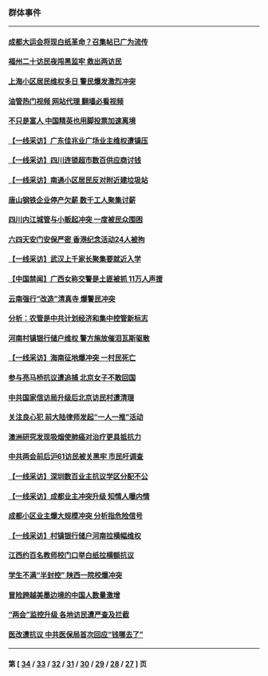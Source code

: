 ### 群体事件
---
#### [成都大运会将现白纸革命？召集帖已广为流传](../../pages/ncid279/n14033119.md?07132045) 
#### [福州二十访民夜闯黑监牢 救出两访民](../../pages/ncid279/n14031617.md?07132045) 
#### [上海小区居民维权多日 警民爆发激烈冲突](../../pages/ncid279/n14029221.md?07132045) 
#### [油管热门视频 网站代理 翻墙必看视频](http://138.2.39.72:81/youtube.html?epic-marker?07132045)
#### [不只是富人 中国精英也用脚投票加速离境](../../pages/ncid279/n14029086.md?07132045) 
#### [【一线采访】广东佳兆业广场业主维权遭镇压](../../pages/ncid279/n14028175.md?07132045) 
#### [【一线采访】四川连锁超市数百供应商讨钱](../../pages/ncid279/n14025102.md?07132045) 
#### [【一线采访】南通小区居民反对附近建垃圾站](../../pages/ncid279/n14021690.md?07132045) 
#### [唐山钢铁企业停产欠薪 数千工人聚集讨薪](../../pages/ncid279/n14017404.md?07132045) 
#### [四川内江城管与小贩起冲突 一度被民众围困](../../pages/ncid279/n14015922.md?07132045) 
#### [六四天安门安保严密 香港纪念活动24人被拘](../../pages/ncid279/n14009800.md?07132045) 
#### [【一线采访】武汉上千家长聚集要就近入学](../../pages/ncid279/n14009497.md?07132045) 
#### [【中国禁闻】广西女称交警是土匪被抓 11万人声援](../../pages/ncid279/n14006869.md?07132045) 
#### [云南强行“改造”清真寺 爆警民冲突](../../pages/ncid279/n14005561.md?07132045) 
#### [分析：农管是中共计划经济和集中控管新标志](../../pages/ncid279/n14000665.md?07132045) 
#### [河南村镇银行储户维权 警方施放催泪瓦斯驱散](../../pages/ncid279/n13998750.md?07132045) 
#### [【一线采访】海南征地爆冲突 一村民死亡](../../pages/ncid279/n13989137.md?07132045) 
#### [参与亮马桥抗议遭追捕 北京女子不敢回国](../../pages/ncid279/n13985420.md?07132045) 
#### [中共国家信访局升级后北京访民村遭清理](../../pages/ncid279/n13984826.md?07132045) 
#### [关注良心犯 前大陆律师发起“一人一推”活动](../../pages/ncid279/n13980524.md?07132045) 
#### [澳洲研究发现吸烟使肺癌对治疗更具抵抗力](../../pages/ncid279/n13977762.md?07132045) 
#### [中共两会前后沪61访民被关黑牢 市民吁调查](../../pages/ncid279/n13976054.md?07132045) 
#### [【一线采访】深圳数百业主抗议学区分配不公](../../pages/ncid279/n13976680.md?07132045) 
#### [【一线采访】成都业主冲突升级 知情人曝内情](../../pages/ncid279/n13965289.md?07132045) 
#### [成都小区业主爆大规模冲突 分析指危险信号](../../pages/ncid279/n13964520.md?07132045) 
#### [【一线采访】村镇银行储户河南拉横幅维权](../../pages/ncid279/n13964555.md?07132045) 
#### [江西约百名教师校门口举白纸拉横额抗议](../../pages/ncid279/n13958579.md?07132045) 
#### [学生不满“半封控” 陕西一院校爆冲突](../../pages/ncid279/n13946647.md?07132045) 
#### [冒险跨越美墨边境的中国人数量激增](../../pages/ncid279/n13946742.md?07132045) 
#### [“两会”监控升级 各地访民遭严查及拦截](../../pages/ncid279/n13942702.md?07132045) 
#### [医改遭抗议 中共医保局首次回应“钱哪去了”](../../pages/ncid279/n13938290.md?07132045) 

---
#### 第 [ [34](./34.md?07132045) / [33](./33.md?07132045) / [32](./32.md?07132045) / [31](./31.md?07132045) / [30](./30.md?07132045) / [29](./29.md?07132045) / [28](./28.md?07132045) / [27](./27.md?07132045) ] 页
